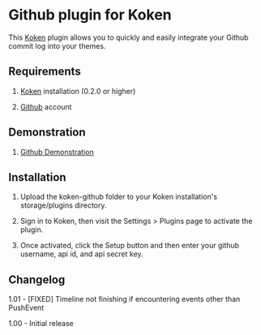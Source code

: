 Github plugin for Koken
=================================

This [Koken](http://koken.me) plugin allows you to quickly and easily integrate your Github commit log into your themes.

Requirements
------------

1. [Koken](http://koken.me) installation (0.2.0 or higher)

2. [Github](http://www.github.com) account

Demonstration
------------

1. [Github Demonstration](http://laurendavissmith.com/pages/github-plugin-demo/)

Installation
------------

1. Upload the koken-github folder to your Koken installation's storage/plugins directory.

2. Sign in to Koken, then visit the Settings > Plugins page to activate the plugin.

3. Once activated, click the Setup button and then enter your github username, api id, and api secret key.

Changelog
---------

1.01 - [FIXED] Timeline not finishing if encountering events other than PushEvent

1.00 - Initial release